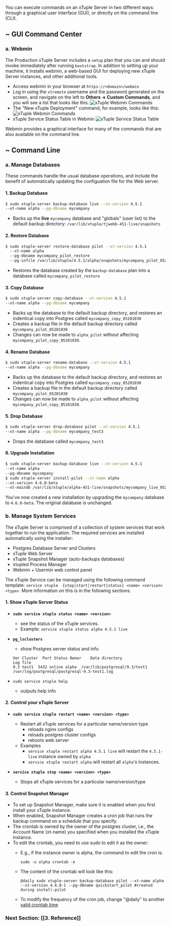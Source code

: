 You can execute commands on an xTuple Server in two different ways: through a graphical user interface (GUI), or directly on the command line (CLI). 

## ~ GUI Command Center

### a. Webmin
The Production xTuple Server includes a `setup` plan that you can and should invoke immediately after running `bootstrap`. In addition to setting up your machine, it installs webmin, a web-based GUI for deploying new xTuple Server instances, and other additional tools.
  - Access webmin in your browser at `https://<domain>/webmin`
  - Log in using the `xtremote` username and the password generated on the screen, and navigate on the left to **Others -> Custom Commands**, and you will see a list that looks like this:
      ![xTuple Webmin Commands](https://s3.amazonaws.com/cdn.xtuplecloud.com/images/xtuple-server/xtuple-webmin-cmdlist.png)
  - The "New xTuple Deployment" command, for example, looks like this:
      ![xTuple Webmin Commands](https://s3.amazonaws.com/cdn.xtuplecloud.com/images/xtuple-server/xtuple-webmin-install-cmd.png)
  - xTuple Service Status Table in Webmin
      ![xTuple Service Status Table](https://s3.amazonaws.com/cdn.xtuplecloud.com/images/xtuple-server/xtuple-webmin-status-table.png)

Webmin provides a graphical interface for many of the commands that are also available on the command line.

## ~ Command Line

### a. Manage Databases

  These commands handle the usual database operations, and include the benefit of automatically updating
  the configuation file for the Web server.

#### 1. **Backup Database**
```sh
$ sudo xtuple-server backup-database live --xt-version 4.5.1 
--xt-name alpha --pg-dbname mycompany
```
  - Backs up the **live** `mycompany` database and "globals" (user list) to the default backup directory: `/var/lib/xtuple/tjwebb-451-live/snapshots`
    
#### 2. **Restore Database**
```sh
$ sudo xtuple-server restore-database pilot --xt-version 4.5.1 
  --xt-name alpha
  --pg-dbname mycompany_pilot_restore
  --pg-infile /var/lib/xtuple/4.5.1/alpha/snapshots/mycompany_pilot_05201030.dirgz
```
  - Restores the database created by the `backup-database` plan into a database called `mycompany_pilot_restore`
  
#### 3. **Copy Database**
```sh
$ sudo xtuple-server copy-database --xt-version 4.5.1 
--xt-name alpha --pg-dbname mycompany
```
  - Backs up the database to the default backup directory, and restores an indentical copy into Postgres called
      `mycompany_copy_05201030`
  - Creates a backup file in the default backup directory called `mycompany_pilot_05201030`
  - Changes can now be made to `alpha_pilot` without affecting `mycompany_pilot_copy_05201030`.

#### 4. **Rename Database**
```sh
$ sudo xtuple-server rename-database --xt-version 4.5.1 
--xt-name alpha --pg-dbname mycompany
```
  - Backs up the database to the default backup directory, and restores an indentical copy into Postgres called
      `mycompany_copy_05201030`
  - Creates a backup file in the default backup directory called `mycompany_pilot_05201030`
  - Changes can now be made to `alpha_pilot` without affecting `mycompany_pilot_copy_05201030`.

#### 5. **Drop Database**
```sh
$ sudo xtuple-server drop-database pilot --xt-version 4.5.1 
--xt-name alpha --pg-dbname mycompany_test3
```
  - Drops the database called `mycompany_test3`

#### 6. Upgrade Installation
```sh
$ sudo xtuple-server backup-database live --xt-version 4.5.1 
--xt-name alpha 
--pg-dbname mycompany
$ sudo xtuple-server install-pilot --xt-name alpha 
--xt-version 4.6.0-beta 
--xt-maindb /var/lib/xtuple/alpha-451-live/snapshots/mycompany_live_05201030.dirgz
```
You've now created a new installation by upgrading the `mycompany` database to `4.6.0-beta`. The original database is unchanged.


### b. Manage System Services

The xTuple Server is comprised of a collection of system services that work together to run the application. The required services are installed automatically using the installer:

  - Postgres Database Server and Clusters
  - xTuple Web Server
  - xTuple Snapshot Manager (auto-backups databases)
  - xtupled Process Manager
  - Webmin + Usermin web control panel

The xTuple Service can be managed using the following command template: `service xtuple  {stop|start|restart|status} <name> <version> <type>`. More information on this is in the following sections.

#### 1. Show xTuple Server Status

  - **`sudo service xtuple status <name> <version>`**
    - see the status of the xTuple services.
    - Example: `service xtuple status alpha 4.5.1 live`

  - **`pg_lsclusters`**
    - show Postgres server status and info.
    ```
    Ver Cluster  Port Status Owner    Data directory                   Log file
    9.3 test1  5432 online alpha  /var/lib/postgresql/9.3/test1  /var/log/postgresql/postgresql-9.3-test1.log
    ```

  - `sudo service xtuple help`
    - outputs help info

#### 2. Control your xTuple Server

  - **`sudo service xtuple restart <name> <version> <type>`**
    - Restart all xTuple services for a particular name/version type
      - reloads nginx configs
      - reloads postgres cluster configs
      - reboots web server
    - Examples
      - `service xtuple restart alpha 4.5.1 live` will restart the `4.5.1-live` instance owned by `alpha`
      - `service xtuple restart alpha` will restart all `alpha`'s instances.
    
  - **`service xtuple stop <name> <version> <type>`**
    - Stops all xTuple services for a particular name/version/type

#### 3. Control Snapshot Manager

  - To set up Snapshot Manager, make sure it is enabled when you first install your xTuple instance. 
  - When enabled, Snapshot Manager creates a cron job that runs the backup command on a schedule that you specify. 
  - The crontab is owned by the owner of the postgres cluster, i.e., the Account Name (xt-name) you specified when you installed the xTuple instance.
  - To edit the crontab, you need to use sudo to edit it as the owner: 
    - E.g., if the instance owner is alpha, the command to edit the cron is: 

      ```sudo -u alpha crontab -e```

    - The content of the crontab will look like this:

      ```@daily sudo xtuple-server backup-database pilot --xt-name alpha --xt-version 4.6.0-1 --pg-dbname quickstart_pilot #created during install-pilot ```

    - To modify the frequency of the cron job, change "@daily" to another [valid crontab time](https://help.ubuntu.com/community/CronHowto)

### Next Section: [[3. Reference]]